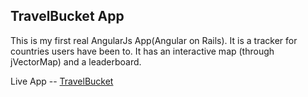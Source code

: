 ## TravelBucket App

This is my first real AngularJs App(Angular on Rails). It is a tracker for countries users have been to. It has an interactive map (through jVectorMap) and a leaderboard.

Live App -- [TravelBucket](http://travelbucket.herokuapp.com/ "TravelBucket")
